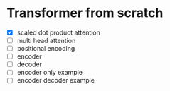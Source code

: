 # Transformer from scratch

 * [x] scaled dot product attention
 * [ ] multi head attention
 * [ ] positional encoding
 * [ ] encoder
 * [ ] decoder
 * [ ] encoder only example
 * [ ] encoder decoder example
